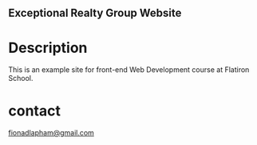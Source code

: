 Exceptional Realty Group Website
---

# Description

This is an example site for front-end Web Development course at Flatiron School.

# contact

fionadlapham@gmail.com
